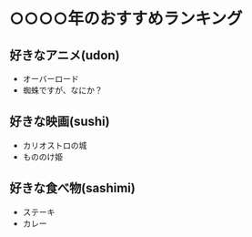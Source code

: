 # ○○○○年のおすすめランキング


## 好きなアニメ(udon)

- オーバーロード
- 蜘蛛ですが、なにか？


## 好きな映画(sushi)

- カリオストロの城
- もののけ姫


## 好きな食べ物(sashimi)

- ステーキ
- カレー

